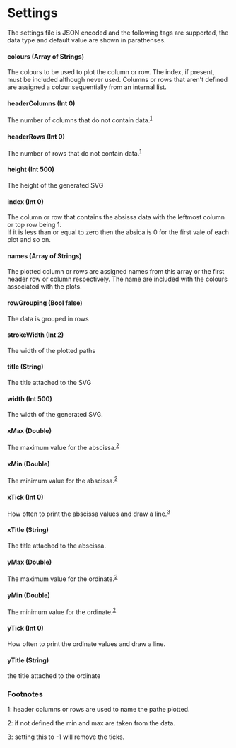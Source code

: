 # Settings

The settings file is JSON encoded and the following tags are supported, the data type and default value are shown in parathenses.

#### colours (Array of Strings)
The colours to be used to plot the column or row. The index, if present, must be included although never used.
Columns or rows that aren't defined are assigned a colour sequentially from an internal list.

#### headerColumns (Int 0)
The number of columns that do not contain data.<sup>[1](#fn1)</sup>

#### headerRows (Int 0)
The number of rows that do not contain data.<sup>[1](#fn1)</sup>

#### height (Int 500)
The height of the generated SVG

#### index (Int 0)
The column or row that contains the absissa data with the leftmost column or top row being 1.<br/>
If it is less than or equal to zero then the absica is 0 for the first vale of each plot and so on.

#### names (Array of Strings)
The plotted column or rows are assigned names from this array or the first header row or column respectively.
The name are included with the colours associated with the plots.

#### rowGrouping (Bool false)
The data is grouped in rows

#### strokeWidth (Int 2)
The width of the plotted paths

#### title (String)
The title attached to the SVG

#### width (Int 500)
The width of the generated SVG.

#### xMax (Double)
The maximum value for the abscissa.<sup>[2](#fn2)</sup>

#### xMin (Double)
The minimum value for the abscissa.<sup>[2](#fn2)</sup>

#### xTick (Int 0)
How often to print the abscissa values and draw a line.<sup>[3](#fn3)</sup>

#### xTitle (String)
The title attached to the abscissa.

#### yMax (Double)
The maximum value for the ordinate.<sup>[2](#fn2)</sup>

#### yMin (Double)
The minimum value for the ordinate.<sup>[2](#fn2)</sup>

#### yTick (Int 0)
How often to print the ordinate values and draw a line.

#### yTitle (String)
the title attached to the ordinate

### Footnotes

<a id="fn1">1</a>: header columns or rows are used to name the pathe plotted.

<a id="fn2">2</a>: if not defined the min and max are taken from the data.

<a id="fn3">3</a>: setting this to -1 will remove the ticks.
